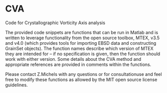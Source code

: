 # CVA
Code for Crystallographic Vorticity Axis analysis

The provided code snippets are functions that can be run in Matlab and is written to leverage functionality from the open source toolbox, MTEX, v3.5 and v4.0 (which provides tools for importing EBSD data and constructing GrainSet objects). The function names describe which version of MTEX they are intended for – if no specification is given, then the function should work with either version. Some details about the CVA method and appropriate references are provided in comments within the functions. 

Please contact Z.Michels with any questions or for consultationuse and feel free to modify these functions as allowed by the MIT open source license guidelines. 
